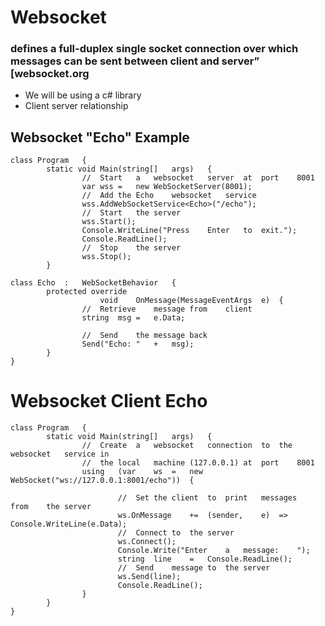 # Websocket
### defines a full-duplex single socket connection over which messages can be sent between client and server” [websocket.org
- We will be using a c# library
- Client server relationship
## Websocket "Echo" Example

```
class Program	{
		static void	Main(string[]	args)	{
				//	Start	a	websocket	server	at	port	8001
				var	wss	=	new WebSocketServer(8001);	
				//	Add	the	Echo	websocket	service
				wss.AddWebSocketService<Echo>("/echo");	
				//	Start	the	server
				wss.Start();	
				Console.WriteLine("Press	Enter	to	exit.");	
				Console.ReadLine();	
				//	Stop	the	server
				wss.Stop();	
		}
```
```
class Echo	:	WebSocketBehavior	{
		protected override
					void	OnMessage(MessageEventArgs	e)	{
				//	Retrieve	message	from	client
				string	msg	=	e.Data;	
													
				//	Send	the	message	back
				Send("Echo:	"	+	msg);	
		}	
}	
```
# Websocket Client Echo
```
class Program	{
		static void	Main(string[]	args)	{	
				//	Create	a	websocket	connection	to	the	websocket	service	in	
				//	the	local	machine	(127.0.0.1)	at	port	8001	
				using	(var	ws	=	new WebSocket("ws://127.0.0.1:8001/echo"))	{
						
						//	Set	the	client	to	print	messages	from	the	server
						ws.OnMessage	+=	(sender,	e)	=>	Console.WriteLine(e.Data);	
						//	Connect	to	the	server
						ws.Connect();	
						Console.Write("Enter	a	message:	");	
						string	line	=	Console.ReadLine();	
						//	Send	message	to	the	server
						ws.Send(line);	
						Console.ReadLine();	
				}	
		}	
}
```
